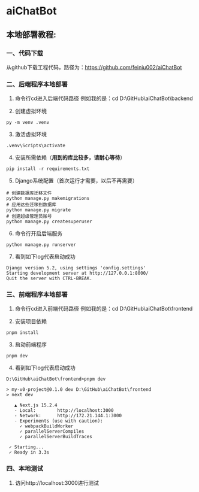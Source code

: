 # aiChatBot

## 本地部署教程:

### 一、代码下载
从github下载工程代码，路径为：https://github.com/feiniu002/aiChatBot

### 二、后端程序本地部署
1. 命令行cd进入后端代码路径
    例如我的是：cd D:\GitHub\aiChatBot\backend

2. 创建虚拟环境
```
py -m venv .venv
```

3. 激活虚拟环境
```
.venv\Scripts\activate
```

4. 安装所需依赖（**用到的库比较多，请耐心等待**）
```
pip install -r requirements.txt
```

5. Django系统配置（首次运行才需要，以后不再需要）
```
# 创建数据库迁移文件
python manage.py makemigrations
# 应用这些迁移到数据库
python manage.py migrate
# 创建超级管理员账号
python manage.py createsuperuser
```

6. 命令行开启后端服务
```
python manage.py runserver
```

7. 看到如下log代表启动成功
```
Django version 5.2, using settings 'config.settings'
Starting development server at http://127.0.0.1:8000/
Quit the server with CTRL-BREAK.
```

### 三、前端程序本地部署
1. 命令行cd进入前端代码路径
    例如我的是：cd D:\GitHub\aiChatBot\frontend

2. 安装项目依赖
```
pnpm install
```

3. 启动前端程序
```
pnpm dev
```

4. 看到如下log代表启动成功
```
D:\GitHub\aiChatBot\frontend>pnpm dev

> my-v0-project@0.1.0 dev D:\GitHub\aiChatBot\frontend
> next dev

   ▲ Next.js 15.2.4
   - Local:        http://localhost:3000
   - Network:      http://172.21.144.1:3000
   - Experiments (use with caution):
     ✓ webpackBuildWorker
     ✓ parallelServerCompiles
     ✓ parallelServerBuildTraces

 ✓ Starting...
 ✓ Ready in 3.3s
```

### 四、本地测试
1. 访问http://localhost:3000进行测试
